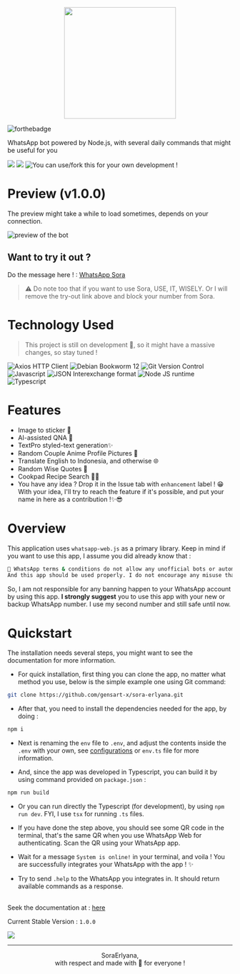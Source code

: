 <p align="center">
    <img width="250" height="250" src="https://i.ibb.co/7y1v1q4/hour.png">
</p>

![forthebadge](https://img.shields.io/github/last-commit/gensart-x/sora-erlyana/main?display_timestamp=author&style=for-the-badge&logo=github&link=https%3A%2F%2Fgithub.com%2Fgensart-x%2Fsora-erlyana)

WhatsApp bot powered by Node.js, with several daily commands that might be useful for you
<p>
    <img src="https://m3-markdown-badges.vercel.app/stars/1/1/gensart-x/sora-erlyana">
    <img src="https://m3-markdown-badges.vercel.app/issues/6/1/gensart-x/sora-erlyana">
    <img src="https://ziadoua.github.io/m3-Markdown-Badges/badges/LicenceCCBYSA/licenceccbysa1.svg" title="You can use/fork this for your own development !">
</p>

# Preview (v1.0.0)

The preview might take a while to load sometimes, depends on your connection.

![preview of the bot](https://i.ibb.co/BKDnYQD/whatsapp-bot-preview.gif)

## Want to try it out ?
Do the message here ! : <a href="https://wa.me/6285210846946">WhatsApp Sora</a>
> ⚠ Do note too that if you want to use Sora, USE, IT, WISELY. Or I will remove the try-out link above and block your number from Sora.

# Technology Used <!-- {docsify-ignore} -->

> This project is still on development 🚧, so it might have a massive changes, so stay tuned !

![Axios HTTP Client](https://ziadoua.github.io/m3-Markdown-Badges/badges/Axios/axios1.svg)
![Debian Bookworm 12](https://ziadoua.github.io/m3-Markdown-Badges/badges/Debian/debian1.svg)
![Git Version Control](https://ziadoua.github.io/m3-Markdown-Badges/badges/Git/git1.svg)
![Javascript](https://ziadoua.github.io/m3-Markdown-Badges/badges/Javascript/javascript3.svg)
![JSON Interexchange format](https://ziadoua.github.io/m3-Markdown-Badges/badges/JSON/json3.svg)
![Node JS runtime](https://ziadoua.github.io/m3-Markdown-Badges/badges/NodeJS/nodejs1.svg)
![Typescript](https://ziadoua.github.io/m3-Markdown-Badges/badges/TypeScript/typescript1.svg)

# Features

-   Image to sticker 📸
-   AI-assisted QNA 🧠
-   TextPro styled-text generation✨
-   Random Couple Anime Profile Pictures 👭
-   Translate English to Indonesia, and otherwise 🌐
-   Random Wise Quotes 🦜
-   Cookpad Recipe Search 👨‍🍳
-   You have any idea ? Drop it in the Issue tab with `enhancement` label ! 😁 With your idea, I'll try to reach the feature if it's possible, and put your name in here as a contribution !✨😎

# Overview

This application uses `whatsapp-web.js` as a primary library. Keep in mind if you want to use this app, I assume you did already know that :

```bash
🔴 WhatsApp terms & conditions do not allow any unofficial bots or automation on its services.
And this app should be used properly. I do not encourage any misuse that may hurt any person/group by the usage of this app. Please use it wisely, I create this for good reason.
```

So, I am not responsible for any banning happen to your WhatsApp account by using this app. **I strongly suggest** you to use this app with your new or backup WhatsApp number. I use my second number and still safe until now.

# Quickstart

The installation needs several steps, you might want to see the documentation for more information.

-   For quick installation, first thing you can clone the app, no matter what method you use, below is the simple example one using Git command:

```bash
git clone https://github.com/gensart-x/sora-erlyana.git
```

-   After that, you need to install the dependencies needed for the app, by doing :

```bash
npm i
```

-   Next is renaming the `env` file to `.env`, and adjust the contents inside the `.env` with your own, see [configurations](https://gensart-x.github.io/sora-erlyana/#/configurations) or `env.ts` file for more information.

-   And, since the app was developed in Typescript, you can build it by using command provided on `package.json` :

```bash
npm run build
```

-   Or you can run directly the Typescript (for development), by using `npm run dev`. FYI, I use `tsx` for running `.ts` files.

-   If you have done the step above, you should see some QR code in the terminal, that's the same QR when you use WhatsApp Web for authenticating. Scan the QR using your WhatsApp app.

-   Wait for a message `System is online!` in your terminal, and voila ! You are successfully integrates your WhatsApp with the app ! ✨

-   Try to send `.help` to the WhatsApp you integrates in. It should return available commands as a response.

<br>
Seek the documentation at : <a href="https://gensart-x.github.io/sora-erlyana">here</a>  

Current Stable Version : `1.0.0`

<a href="https://teer.id/gensart">
    <img src="https://ziadoua.github.io/m3-Markdown-Badges/badges/BuyMeACoffee/buymeacoffee3.svg">
</a>

---

<p align="center">
    SoraErlyana,
    <br>
    with respect and made with 💚 for everyone !
</p>
